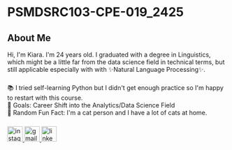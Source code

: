 # PSMDSRC103-CPE-019_2425

###

<h2 align=left>About Me</h3>

<p>Hi, I'm Kiara. I'm 24 years old. I graduated with a degree in Linguistics, which might be a little far from the data science field in technical terms, but still applicable especially with with ✨Natural Language Processing✨.</p>

###

<p>📚 I tried self-learning Python but I didn't get enough practice so I'm happy to restart with this course.
  <br>🎯 Goals: Career Shift into the Analytics/Data Science Field
  <br>🎲 Random Fun Fact: I'm a cat person and I have a lot of cats at home.</p>

###

<div align="left">
  <a href="https://www.instagram.com/listenitseliz/" target="_blank">
    <img src="https://img.shields.io/static/v1?message=Instagram&logo=instagram&label=&color=E4405F&logoColor=white&labelColor=&style=for-the-badge" height="35" alt="instagram logo"  />
  </a>
  <a href="kiara.de.villa0219@gmail.com" target="_blank">
    <img src="https://img.shields.io/static/v1?message=Gmail&logo=gmail&label=&color=D14836&logoColor=white&labelColor=&style=for-the-badge" height="35" alt="gmail logo"  />
  </a>
  <a href="https://www.linkedin.com/in/kcdevilla/" target="_blank">
    <img src="https://img.shields.io/static/v1?message=LinkedIn&logo=linkedin&label=&color=0077B5&logoColor=white&labelColor=&style=for-the-badge" height="35" alt="linkedin logo"  />
  </a>
</div>

